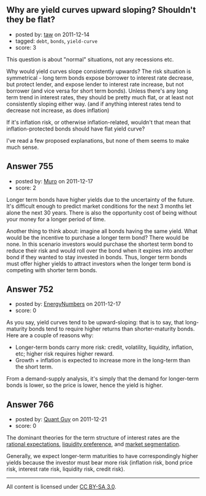 ## Why are yield curves upward sloping? Shouldn't they be flat?

- posted by: [taw](https://stackexchange.com/users/-1/489-taw) on 2011-12-14
- tagged: `debt`, `bonds`, `yield-curve`
- score: 3

This question is about "normal" situations, not any recessions etc.

Why would yield curves slope consistently upwards? The risk situation is symmetrical - long term bonds expose borrower to interest rate decrease, but protect lender, and expose lender to interest rate increase, but not borrower (and vice versa for short term bonds). Unless there's any long term trend in interest rates, they should be pretty much flat, or at least not consistently sloping either way. (and if anything interest rates tend to decrease not increase, as does inflation)

If it's inflation risk, or otherwise inflation-related, wouldn't that mean that inflation-protected bonds should have flat yield curve?

I've read a few proposed explanations, but none of them seems to make much sense.


## Answer 755

- posted by: [Muro](https://stackexchange.com/users/-1/165-muro) on 2011-12-17
- score: 2

Longer term bonds have higher yields due to the uncertainty of the future.  It's difficult enough to predict market conditions for the next 3 months let alone the next 30 years.  There is also the opportunity cost of being without your money for a longer period of time.

Another thing to think about: imagine all bonds having the same yield.  What would be the incentive to purchase a longer term bond?  There would be none.  In this scenario investors would purchase the shortest term bond to reduce their risk and would roll over the bond when it expires into another bond if they wanted to stay invested in bonds.  Thus, longer term bonds must offer higher yields to attract investors when the longer term bond is competing with shorter term bonds.


## Answer 752

- posted by: [EnergyNumbers](https://stackexchange.com/users/-1/104-energynumbers) on 2011-12-17
- score: 0

As you say, yield curves tend to be upward-sloping: that is to say, that long-maturity bonds tend to require higher returns than shorter-maturity bonds. Here are a couple of reasons why:

 - Longer-term bonds carry more risk: credit, volatility, liquidity, inflation, etc; higher risk requires higher reward.
 - Growth + inflation is expected to increase more in the long-term than the short term.

From a demand-supply analysis, it's simply that the demand for longer-term bonds is lower, so the price is lower, hence the yield is higher.


## Answer 766

- posted by: [Quant Guy](https://stackexchange.com/users/-1/501-quant-guy) on 2011-12-21
- score: 0

<p>The dominant theories for the term structure of interest rates are the <a href="http://en.wikipedia.org/wiki/Yield_curve#Market_expectations_.28pure_expectations.29_hypothesis" rel="nofollow">rational expectations</a>, <a href="http://en.wikipedia.org/wiki/Yield_curve#Liquidity_premium_theory" rel="nofollow">liquidity preference</a>, and <a href="http://en.wikipedia.org/wiki/Yield_curve#Market_segmentation_theory" rel="nofollow">market segmentation</a>.</p>

<p>Generally, we expect longer-term maturities to have correspondingly higher yields because the investor must bear more risk (inflation risk, bond price risk, interest rate risk, liquidity risk, credit risk).</p>




---

All content is licensed under [CC BY-SA 3.0](https://creativecommons.org/licenses/by-sa/3.0/).
